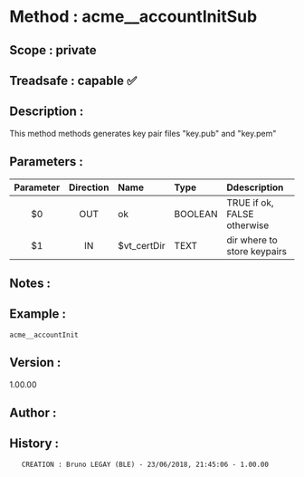 ﻿# **Method :** acme__accountInitSub## **Scope :** private## **Treadsafe :** capable ✅ ## **Description :** This method methods generates key pair files "key.pub" and "key.pem"## **Parameters :** | Parameter | Direction | Name | Type | Ddescription | |:----:|:----:|:----|:----|:----| | $0 | OUT | ok | BOOLEAN | TRUE if ok, FALSE otherwise | | $1 | IN | $vt_certDir | TEXT | dir where to store keypairs | ## **Notes :** ## **Example :** ```acme__accountInit```## **Version :** 1.00.00## **Author :** ## **History :**         CREATION : Bruno LEGAY (BLE) - 23/06/2018, 21:45:06 - 1.00.00